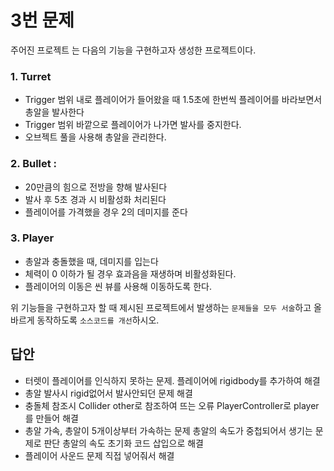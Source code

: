 # 3번 문제

주어진 프로젝트 는 다음의 기능을 구현하고자 생성한 프로젝트이다.

### 1. Turret
- Trigger 범위 내로 플레이어가 들어왔을 때 1.5초에 한번씩 플레이어를 바라보면서 총알을 발사한다
- Trigger 범위 바깥으로 플레이어가 나가면 발사를 중지한다.
- 오브젝트 풀을 사용해 총알을 관리한다.

### 2. Bullet :
- 20만큼의 힘으로 전방을 향해 발사된다
- 발사 후 5초 경과 시 비활성화 처리된다
- 플레이어를 가격했을 경우 2의 데미지를 준다

### 3. Player
- 총알과 충돌했을 때, 데미지를 입는다
- 체력이 0 이하가 될 경우 효과음을 재생하며 비활성화된다.
- 플레이어의 이동은 씬 뷰를 사용해 이동하도록 한다.

위 기능들을 구현하고자 할 때
제시된 프로젝트에서 발생하는 `문제들을 모두 서술`하고 올바르게 동작하도록 `소스코드를 개선`하시오.

## 답안
- 터렛이 플레이어를 인식하지 못하는 문제. 플레이어에 rigidbody를 추가하여 해결
- 총알 발사시 rigid없어서 발사안되던 문제 해결
- 충돌체 참조시 Collider other로 참조하여 뜨는 오류 PlayerController로 player를 만들어 해결
- 총알 가속, 총알이 5개이상부터 가속하는 문제
   총알의 속도가 중첩되어서 생기는 문제로 판단 총알의 속도 초기화 코드 삽입으로 해결
- 플레이어 사운드 문제 직접 넣어줘서 해결

